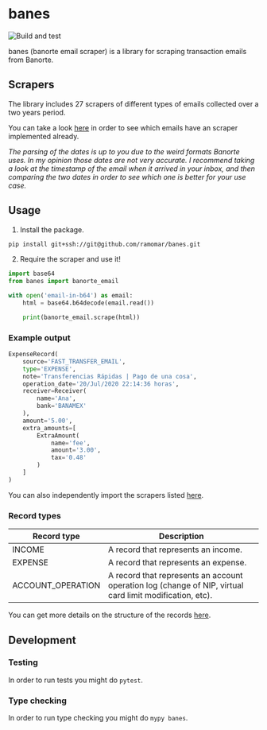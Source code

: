 # banes

![Build and test](https://github.com/ramomar/banes/workflows/Build%20and%20test/badge.svg)

banes (banorte email scraper) is a library for scraping transaction emails from Banorte.

## Scrapers
The library includes 27 scrapers of different types of emails collected over a two years period.

You can take a look [here](https://github.com/ramomar/banes/tree/master/tests/emails) in order to see which emails have an scraper implemented already.

*The parsing of the dates is up to you due to the weird formats Banorte uses. In my opinion those dates are not very accurate. I recommend taking a look at the timestamp of the email when it arrived in your inbox, and then comparing the two dates in order to see which one is better for your use case.*

## Usage
1. Install the package.
```sh
pip install git+ssh://git@github.com/ramomar/banes.git
```

2. Require the scraper and use it!
```python
import base64
from banes import banorte_email

with open('email-in-b64') as email:
    html = base64.b64decode(email.read())

    print(banorte_email.scrape(html))
```

### Example output

```python
ExpenseRecord(
    source='FAST_TRANSFER_EMAIL',
    type='EXPENSE',
    note='Transferencias Rápidas | Pago de una cosa',
    operation_date='20/Jul/2020 22:14:36 horas',
    receiver=Receiver(
        name='Ana',
        bank='BANAMEX'
    ),
    amount='5.00',
    extra_amounts=[
        ExtraAmount(
            name='fee',
            amount='3.00',
            tax='0.48'
        )
    ]
)
```

You can also independently import the scrapers listed [here](https://github.com/ramomar/banes/blob/master/banes/banorte_email.py#L3-L29).

### Record types

| Record type       | Description |
|-------------------|-------------|
| INCOME            | A record that represents an income. |
| EXPENSE           | A record that represents an expense. |
| ACCOUNT_OPERATION | A record that represents an account operation log (change of NIP, virtual card limit modification, etc). |

You can get more details on the structure of the records [here](https://github.com/ramomar/banes/blob/master/banes/records.py).

## Development

### Testing

In order to run tests you might do `pytest`.

### Type checking

In order to run type checking you might do `mypy banes`.
